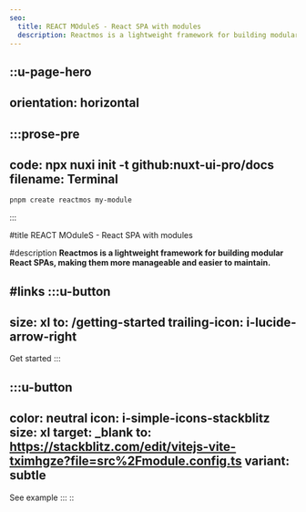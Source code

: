 ```yaml
---
seo:
  title: REACT MOduleS - React SPA with modules
  description: Reactmos is a lightweight framework for building modular React SPAs, making them more manageable and easier to maintain.
---
```


::u-page-hero
---
orientation: horizontal
---
  :::prose-pre
  ---
  code: npx nuxi init -t github:nuxt-ui-pro/docs
  filename: Terminal
  ---
  ```bash
  pnpm create reactmos my-module
  ```
  :::

#title
REACT MOduleS - React SPA with modules

#description
**Reactmos is a lightweight framework for building modular React SPAs, making them more manageable and easier to maintain.**

#links
  :::u-button
  ---
  size: xl
  to: /getting-started
  trailing-icon: i-lucide-arrow-right
  ---
  Get started
  :::

  :::u-button
  ---
  color: neutral
  icon: i-simple-icons-stackblitz
  size: xl
  target: _blank
  to: https://stackblitz.com/edit/vitejs-vite-tximhgze?file=src%2Fmodule.config.ts
  variant: subtle
  ---
  See example
  :::
::

